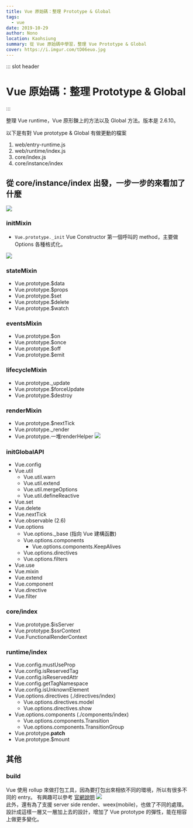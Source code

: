 ```yaml
---
title: Vue 原始碼：整理 Prototype & Global
tags: 
  - vue
date: 2019-10-29
author: Nono
location: Kaohsiung
summary: 從 Vue 原始碼中學習，整理 Vue Prototype & Global
cover: https://i.imgur.com/tD06euo.jpg
---
```


::: slot header
# Vue 原始碼：整理 Prototype & Global
:::

整理 Vue runtime，Vue 原形鍊上的方法以及 Global 方法。版本是 2.6.10。  

以下是有對 Vue prototype & Global 有做更動的檔案
1. web/entry-runtime.js
2. web/runtime/index.js
3. core/index.js
4. core/instance/index


## 從 core/instance/index 出發，一步一步的來看加了什麼
![](https://i.imgur.com/K27poSX.png)

### initMixin
* `Vue.prototype._init`
Vue Constructor 第一個呼叫的 method，主要做 Options 各種格式化。

![](https://i.imgur.com/moQhysk.png)

### stateMixin
* Vue.prototype.$data
* Vue.prototype.$props
* Vue.prototype.$set
* Vue.prototype.$delete
* Vue.prototype.$watch
### eventsMixin
* Vue.prototype.$on
* Vue.prototype.$once
* Vue.prototype.$off
* Vue.prototype.$emit
### lifecycleMixin
* Vue.prototype._update
* Vue.prototype.$forceUpdate
* Vue.prototype.$destroy
### renderMixin
* Vue.prototype.$nextTick
* Vue.prototype._render
* Vue.prototype.一堆renderHelper
![](https://i.imgur.com/6RRGdmm.png)
### initGlobalAPI
* Vue.config
* Vue.util
    * Vue.util.warn
    * Vue.util.extend
    * Vue.util.mergeOptions
    * Vue.util.defineReactive
* Vue.set
* Vue.delete
* Vue.nextTick
* Vue.observable (2.6)
* Vue.options
    * Vue.options._base (指向 Vue 建構函數)
    * Vue.options.components
        * Vue.options.components.KeepAlives
    * Vue.options.directives
    * Vue.options.filters
* Vue.use
* Vue.mixin
* Vue.extend
* Vue.component
* Vue.directive
* Vue.filter

### core/index
* Vue.prototype.$isServer
* Vue.prototype.$ssrContext
* Vue.FunctionalRenderContext

### runtime/index
* Vue.config.mustUseProp
* Vue.config.isReservedTag
* Vue.config.isReservedAttr
* Vue.config.getTagNamespace
* Vue.config.isUnknownElement
* Vue.options.directives (./directives/index)
    * Vue.options.directives.model
    * Vue.options.directives.show
* Vue.options.components (./components/index)
    * Vue.options.components.Transition
    * Vue.options.components.TransitionGroup
* Vue.prototype.__patch__
* Vue.prototype.$mount

## 其他
### build
Vue 使用 rollup 來做打包工具，因為要打包出來相依不同的環境，所以有很多不同的 entry。
有興趣可以參考 [官網說明](https://vuejs.org/v2/guide/installation.html#Explanation-of-Different-Builds)
![](https://i.imgur.com/hWuQHUx.png)  
此外，還有為了支援 server side render、weex(mobile)，也做了不同的處理。
設計成這樣一層又一層加上去的設計，增加了 Vue prototype 的彈性，能在相容上做更多變化。
